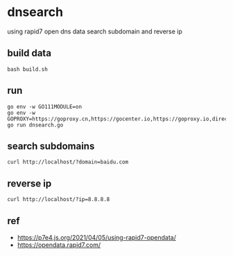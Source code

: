 # dnsearch

using rapid7 open dns data search subdomain and reverse ip

## build data

`bash build.sh`


## run

```
go env -w GO111MODULE=on
go env -w GOPROXY=https://goproxy.cn,https://gocenter.io,https://goproxy.io,direct
go run dnsearch.go
```


## search subdomains

`curl http://localhost/?domain=baidu.com`


## reverse ip

`curl http://localhost/?ip=8.8.8.8`


## ref

- https://p7e4.js.org/2021/04/05/using-rapid7-opendata/
- https://opendata.rapid7.com/
